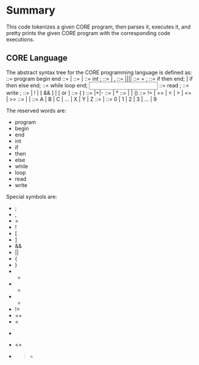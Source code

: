 # Summary #

This code tokenizes a given CORE program, then parses it, executes it, and pretty prints the given CORE program with the corresponding code executions.

## CORE Language ##
The abstract syntax tree for the CORE programming language is defined as:
<prog>	    ::=    program <decl seq> begin <stmt seq> end
<decl seq>	::=    <decl> | <decl> <decl seq>
<stmt seq>	::=    <stmt> | <stmt> <stmt seq>
<decl>		    ::=	int  <id list>;
<id list>		::=	<id> | <id>, <id list>
<stmt>		::=	<assign>|<if>|<loop>|<in>|<out>
<assign>		::=	<id> = <exp>;
<if>				::=	if <cond> then <stmt seq> end;
|       if <cond> then <stmt seq> else <stmt seq> end;
<loop>		::=	while <cond> loop <stmt seq> end;
<input>		::=	read <id list>;
<output>		::=	write <id list>;
<cond>       ::=	<comp> | !<cond>
|       [<cond> && <cond>] | [<cond> or <cond>]
<comp>	    ::=   (<op> <comp op> <op>)
<exp>         ::=   <fac>|<fac>+<exp>|<fac>-<exp>
<fac>          ::=   <op> | <op> * <fac>
<op>           ::=  <int> | <id> | (<exp>)
<comp op> ::=  != | == | < | > | <= | >=
<id>            ::=  <let> | <let><id> | <let><int>
<let>           ::=  A | B | C | ... | X | Y | Z
<int>           ::=  <digit> | <digit><int>
<digit>        ::=  0 | 1 | 2 | 3 | ... | 9

The reserved words are:
* program
* begin
* end
* int
* if
* then
* else
* while
* loop
* read
* write

Special symbols are:
* ;
* ,
* =
* !
* [
* ]
* &&
* ||
* (
* )
* +
* -
* *
* !=
* ==
* <
* >
* <=
* >=

